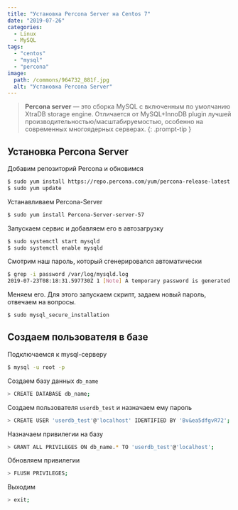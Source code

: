 ```yaml
---
title: "Установка Percona Server на Centos 7"
date: "2019-07-26"
categories: 
  - Linux
  - MySQL
tags: 
  - "centos"
  - "mysql"
  - "percona"
image:
  path: /commons/964732_881f.jpg
  alt: "Установка Percona Server"
---
```


> **Percona server** — это сборка MySQL с включенным по умолчанию XtraDB storage engine. Отличается от MySQL+InnoDB plugin лучшей производительностью/масштабируемостью, особенно на современных многоядерных серверах.
{: .prompt-tip }

## Установка Percona Server

Добавим репозиторий Percona и обновимся

```sh
$ sudo yum install https://repo.percona.com/yum/percona-release-latest.noarch.rpm
$ sudo yum update
```

Устанавливаем Percona-Server

```sh
$ sudo yum install Percona-Server-server-57
```

Запускаем сервис и добавляем его в автозагрузку

```sh
$ sudo systemctl start mysqld
$ sudo systemctl enable mysqld
```

Смотрим наш пароль, который сгенерировался автоматически

```sh
$ grep -i password /var/log/mysqld.log
2019-07-23T08:18:31.597730Z 1 [Note] A temporary password is generated for root@localhost: %password%
```

Меняем его. Для этого запускаем скрипт, задаем новый пароль, отвечаем на вопросы.

```sh
$ sudo mysql_secure_installation
```

## Создаем пользователя в базе

Подключаемся к mysql-серверу

```sh
$ mysql -u root -p
```

Создаем базу данных `db_name`

```sh
> CREATE DATABASE db_name;
```

Создаем пользователя `userdb_test` и назначаем ему пароль

```sh
> CREATE USER 'userdb_test'@'localhost' IDENTIFIED BY 'Bv&ea5dfgvR72';
```

Назначаем привилегии на базу

```sh
> GRANT ALL PRIVILEGES ON db_name.* TO 'userdb_test'@'localhost';
```

Обновляем привилегии

```sh
> FLUSH PRIVILEGES;
```

Выходим

```sh
> exit;
```
